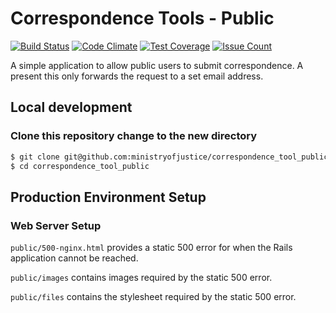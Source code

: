 # Correspondence Tools - Public
[![Build Status](https://travis-ci.org/ministryofjustice/correspondence_tool_public.svg?branch=develop)](https://travis-ci.org/ministryofjustice/correspondence_tool_public) [![Code Climate](https://codeclimate.com/github/ministryofjustice/correspondence_tool_public/badges/gpa.svg)](https://codeclimate.com/github/ministryofjustice/correspondence_tool_public) [![Test Coverage](https://codeclimate.com/github/ministryofjustice/correspondence_tool_public/badges/coverage.svg)](https://codeclimate.com/github/ministryofjustice/correspondence_tool_public/coverage) [![Issue Count](https://codeclimate.com/github/ministryofjustice/correspondence_tool_public/badges/issue_count.svg)](https://codeclimate.com/github/ministryofjustice/correspondence_tool_public)


A simple application to allow public users to submit correspondence. A present this only forwards the request to a set email address.

## Local development

### Clone this repository change to the new directory

```bash
$ git clone git@github.com:ministryofjustice/correspondence_tool_public.git
$ cd correspondence_tool_public
```

## Production Environment Setup

### Web Server Setup

`public/500-nginx.html` provides a static 500 error for when the Rails application cannot be reached.

`public/images` contains images required by the static 500 error.

`public/files` contains the stylesheet required by the static 500 error.
